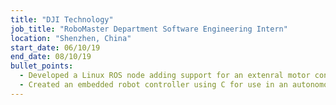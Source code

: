 ```yaml
---
title: "DJI Technology"
job_title: "RoboMaster Department Software Engineering Intern"
location: "Shenzhen, China"
start_date: 06/10/19
end_date: 08/10/19
bullet_points:
  - Developed a Linux ROS node adding support for an extenral motor controller using SocketCAN.
  - Created an embedded robot controller using C for use in an autonomous robot.
---
```

